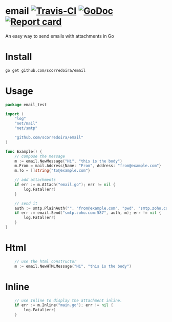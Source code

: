 # email [![Travis-CI](https://travis-ci.org/scorredoira/email.svg?branch=master)](https://travis-ci.org/scorredoira/email) [![GoDoc](https://godoc.org/github.com/scorredoira/email?status.svg)](http://godoc.org/github.com/scorredoira/email) [![Report card](https://goreportcard.com/badge/github.com/scorredoira/email)](https://goreportcard.com/report/github.com/scorredoira/email)

An easy way to send emails with attachments in Go

# Install

```bash
go get github.com/scorredoira/email
```

# Usage

```go
package email_test

import (
	"log"
	"net/mail"
	"net/smtp"

	"github.com/scorredoira/email"
)

func Example() {
	// compose the message
	m := email.NewMessage("Hi", "this is the body")
	m.From = mail.Address{Name: "From", Address: "from@example.com"}
	m.To = []string{"to@example.com"}

	// add attachments
	if err := m.Attach("email.go"); err != nil {
		log.Fatal(err)
	}

	// send it
	auth := smtp.PlainAuth("", "from@example.com", "pwd", "smtp.zoho.com")
	if err := email.Send("smtp.zoho.com:587", auth, m); err != nil {
		log.Fatal(err)
	}
}
```

# Html

```go
	// use the html constructor
	m := email.NewHTMLMessage("Hi", "this is the body")
```

# Inline

```go
	// use Inline to display the attachment inline.
	if err := m.Inline("main.go"); err != nil {
		log.Fatal(err)
	}
```
